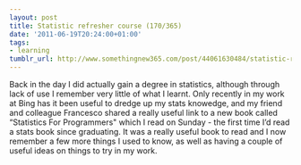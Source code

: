 ```yaml
---
layout: post
title: Statistic refresher course (170/365)
date: '2011-06-19T20:24:00+01:00'
tags:
- learning
tumblr_url: http://www.somethingnew365.com/post/44061630484/statistic-refresher-course-170365
---
```

Back in the day I did actually gain a degree in statistics, although through lack of use I remember very little of what I learnt.
Only recently in my work at Bing has it been useful to dredge up my stats knowedge, and my friend and colleague Francesco shared a really useful link to a new book called “Statistics For Programmers" which I read on Sunday - the first time I’d read a stats book since graduating.
It was a really useful book to read and I now remember a few more things I used to know, as well as having a couple of useful ideas on things to try in my work.
